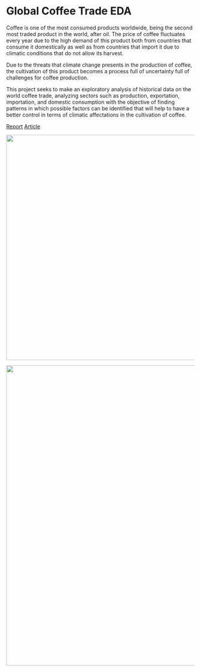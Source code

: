 # Global Coffee Trade EDA
Coffee is one of the most consumed products worldwide, being the second most traded product in the world, after oil. The price of coffee fluctuates every year due to the high demand of this product both from countries that consume it domestically as well as from countries that import it due to climatic conditions that do not allow its harvest.

Due to the threats that climate change presents in the production of coffee, the cultivation of this product becomes a process full of uncertainty full of challenges for coffee production. 

This project seeks to make an exploratory analysis of historical data on the world coffee trade, analyzing sectors such as production, exportation, importation, and domestic consumption with the objective of finding patterns in which possible factors can be identified that will help to have a better control in terms of climatic affectations in the cultivation of coffee.

[Report](https://github.com/geofias/Coffee_Tales/blob/master/Global%20Coffee%20Trade%20Report.pdf)
[Article](https://github.com/geofias/Coffee_Tales/blob/master/Global%20Coffee%20Trade%20EDA.pdf)


<p align="center">
<img src="https://user-images.githubusercontent.com/89147046/222802097-b5b7adde-1801-4f20-8e64-ff15bd8f79ce.PNG" width="600">
</p>

<p align="center">
<img src="https://user-images.githubusercontent.com/89147046/222802226-b2de7a55-3016-4361-a24a-9e83051603c7.png" width="800">
</p>
